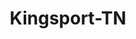 ---
title: Kingsport-TN
slug: kingsport-tn
f_state:
- cms/state/tennessee.md
f_locations:
- cms/payday-loan/aaa-check-cash-advance-700.md
- cms/payday-loan/advance-america-2268.md
- cms/payday-loan/advance-america-2284.md
- cms/payday-loan/american-check-advance-4181.md
- cms/payday-loan/bristol-cash-5452.md
- cms/payday-loan/cash-1-6255.md
- cms/payday-loan/cash-1-6257.md
- cms/payday-loan/cash-company-6804.md
- cms/payday-loan/cash-express-7293.md
- cms/payday-loan/check-cashing-inc-10880.md
- cms/payday-loan/check-cashing-inc-10882.md
- cms/payday-loan/check-into-cash-12433.md
- cms/payday-loan/check-into-cash-12457.md
- cms/payday-loan/check-into-cash-of-tennesee-13599.md
- cms/payday-loan/checkcash-xpress-14217.md
- cms/payday-loan/express-check-cashing-17140.md
- cms/payday-loan/fast-cash-17618.md
- cms/payday-loan/first-choice-cash-connection-inc-18561.md
- cms/payday-loan/first-choice-check-cashers-18562.md
- cms/payday-loan/first-choice-check-cashing-llp-18564.md
- cms/payday-loan/greenbacks-check-cashing-services-19202.md
- cms/payday-loan/just-check-it-19907.md
- cms/payday-loan/just-check-it-19909.md
- cms/payday-loan/just-check-it-19910.md
- cms/payday-loan/mr-cash-22067.md
- cms/payday-loan/mr-cash-22069.md
- cms/payday-loan/mr-cash-22070.md
- cms/payday-loan/mr-cash-22071.md
- cms/payday-loan/select-title-loans-26297.md
- cms/payday-loan/select-title-loans-26298.md
- cms/payday-loan/south-eastern-lending-26565.md
- cms/payday-loan/south-ern-title-loans-26611.md
- cms/payday-loan/th-e-cash-company-27266.md
updated-on: '2024-05-30T13:41:28.615Z'
created-on: '2024-05-30T13:41:28.615Z'
published-on: '2024-05-30T13:54:32.469Z'
f_city: Kingsport
layout: '[city].html'
tags: city
---